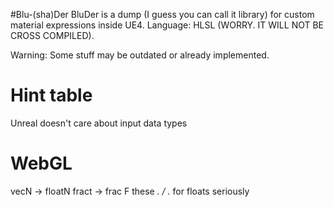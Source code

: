 #Blu-(sha)Der
BluDer is a dump (I guess you can call it library) for custom material expressions inside UE4. 
Language: HLSL (WORRY. IT WILL NOT BE CROSS COMPILED).

Warning: Some stuff may be outdated or already implemented.

# Hint table

Unreal doesn't care about input data types

WebGL
=====
vecN -> floatN
fract -> frac
F these *. / .* for floats seriously
